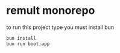 # remult monorepo

to run this project type you must install bun

```sh
bun install
bun run boot:app
```
